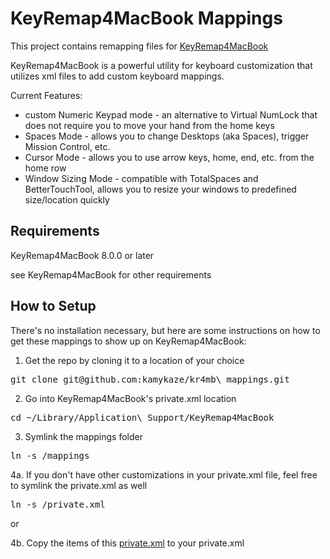 KeyRemap4MacBook Mappings
=========================

This project contains remapping files for [KeyRemap4MacBook](https://github.com/tekezo/KeyRemap4MacBook/)

KeyRemap4MacBook is a powerful utility for keyboard customization that utilizes
xml files to add custom keyboard mappings.

Current Features:

* custom Numeric Keypad mode - an alternative to Virtual NumLock that does not require you to move your hand from the home keys
* Spaces Mode - allows you to change Desktops (aka Spaces), trigger Mission Control, etc.
* Cursor Mode - allows you to use arrow keys, home, end, etc. from the home row
* Window Sizing Mode - compatible with TotalSpaces and BetterTouchTool, allows you to resize your windows to predefined size/location quickly

Requirements
------------

KeyRemap4MacBook 8.0.0 or later

see KeyRemap4MacBook for other requirements

How to Setup
------------
There's no installation necessary, but here are some instructions on how to get 
these mappings to show up on KeyRemap4MacBook:

1. Get the repo by cloning it to a location of your choice

<pre>
git clone git@github.com:kamykaze/kr4mb\_mappings.git
</pre>

2. Go into KeyRemap4MacBook's private.xml location

<pre>
cd ~/Library/Application\ Support/KeyRemap4MacBook
</pre>

3. Symlink the mappings folder

<pre>
ln -s <PATH_TO_KR4MB>/mappings
</pre>

4a. If you don't have other customizations in your private.xml file, feel free to 
symlink the private.xml as well

<pre>
ln -s <PATH_TO_KR4MB>/private.xml
</pre>

or

4b. Copy the items of this [private.xml](private.xml) to your private.xml

